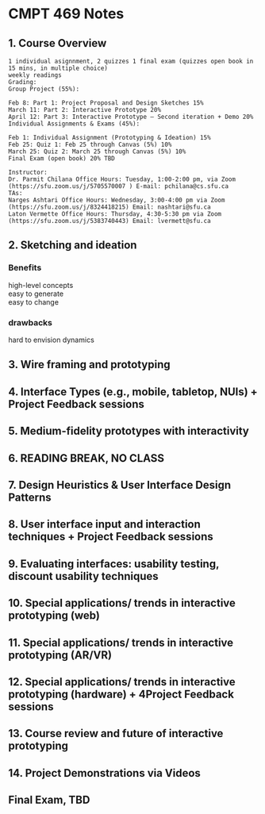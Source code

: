 # CMPT 469 Notes

## 1. Course Overview
~~~
1 individual asignnment, 2 quizzes 1 final exam (quizzes open book in 15 mins, in multiple choice)   
weekly readings  
Grading:
Group Project (55%):  

Feb 8: Part 1: Project Proposal and Design Sketches 15%  
March 11: Part 2: Interactive Prototype 20%  
April 12: Part 3: Interactive Prototype – Second iteration + Demo 20%  
Individual Assignments & Exams (45%):  

Feb 1: Individual Assignment (Prototyping & Ideation) 15%  
Feb 25: Quiz 1: Feb 25 through Canvas (5%) 10%  
March 25: Quiz 2: March 25 through Canvas (5%) 10%  
Final Exam (open book) 20% TBD
~~~
~~~
Instructor:  
Dr. Parmit Chilana Office Hours: Tuesday, 1:00-2:00 pm, via Zoom (https://sfu.zoom.us/j/5705570007 ) E-mail: pchilana@cs.sfu.ca  
TAs:  
Narges Ashtari Office Hours: Wednesday, 3:00-4:00 pm via Zoom (https://sfu.zoom.us/j/8324418215) Email: nashtari@sfu.ca  
Laton Vermette Office Hours: Thursday, 4:30-5:30 pm via Zoom (https://sfu.zoom.us/j/5383740443) Email: lvermett@sfu.ca  
~~~

## 2. Sketching and ideation

### Benefits

high-level concepts  
easy to generate  
easy to change  

### drawbacks

hard to envision dynamics

## 3. Wire framing and prototyping
## 4. Interface Types (e.g., mobile, tabletop, NUIs) + Project Feedback sessions
## 5. Medium-fidelity prototypes with interactivity
## 6. READING BREAK, NO CLASS
## 7. Design Heuristics & User Interface Design Patterns
## 8. User interface input and interaction techniques + Project Feedback sessions
## 9. Evaluating interfaces: usability testing, discount usability techniques
## 10. Special applications/ trends in interactive prototyping (web)
## 11. Special applications/ trends in interactive prototyping (AR/VR)
## 12. Special applications/ trends in interactive prototyping (hardware) + 4Project Feedback sessions
## 13. Course review and future of interactive prototyping
## 14. Project Demonstrations via Videos
## Final Exam, TBD

